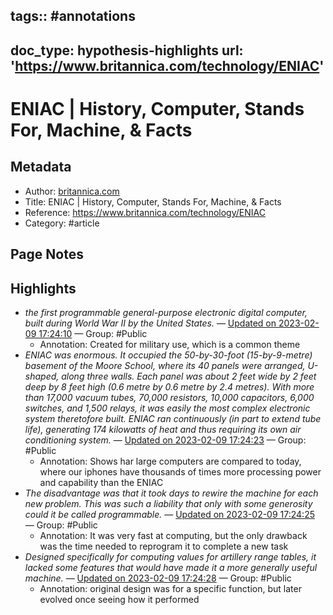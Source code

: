 tags:: #annotations
---
doc_type: hypothesis-highlights
url: 'https://www.britannica.com/technology/ENIAC'
---

# ENIAC | History, Computer, Stands For, Machine, & Facts

## Metadata
- Author: [britannica.com]()
- Title: ENIAC | History, Computer, Stands For, Machine, & Facts
- Reference: https://www.britannica.com/technology/ENIAC
- Category: #article

## Page Notes
## Highlights
- *the first programmable general-purpose electronic digital computer, built during World War II by the United States.* — [Updated on 2023-02-09 17:24:10](https://hyp.is/ebBxGKjIEe2ZDZOOQnLTiQ/www.britannica.com/technology/ENIAC) — Group: #Public
    - Annotation: Created for military use, which is a common theme
- *ENIAC was enormous. It occupied the 50-by-30-foot (15-by-9-metre) basement of the Moore School, where its 40 panels were arranged, U-shaped, along three walls. Each panel was about 2 feet wide by 2 feet deep by 8 feet high (0.6 metre by 0.6 metre by 2.4 metres). With more than 17,000 vacuum tubes, 70,000 resistors, 10,000 capacitors, 6,000 switches, and 1,500 relays, it was easily the most complex electronic system theretofore built. ENIAC ran continuously (in part to extend tube life), generating 174 kilowatts of heat and thus requiring its own air conditioning system.* — [Updated on 2023-02-09 17:24:23](https://hyp.is/gYKAwKjIEe21-BONnB5H6Q/www.britannica.com/technology/ENIAC) — Group: #Public
    - Annotation: Shows har large computers are compared to today, where our iphones have thousands of times more processing power and capability than the ENIAC
- *The disadvantage was that it took days to rewire the machine for each new problem. This was such a liability that only with some generosity could it be called programmable.* — [Updated on 2023-02-09 17:24:25](https://hyp.is/gsFcaKjIEe2a7wewoiKhzw/www.britannica.com/technology/ENIAC) — Group: #Public
    - Annotation: It was very fast at computing, but the only drawback was the time needed to reprogram it to complete a new task
- *Designed specifically for computing values for artillery range tables, it lacked some features that would have made it a more generally useful machine.* — [Updated on 2023-02-09 17:24:28](https://hyp.is/hD8oBKjIEe21-gsW1IFL0Q/www.britannica.com/technology/ENIAC) — Group: #Public
    - Annotation: original design was for a specific function, but later evolved once seeing how it performed


